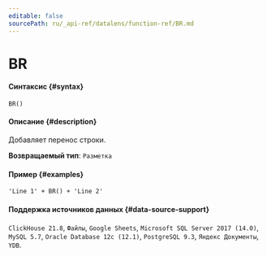 ```yaml
---
editable: false
sourcePath: ru/_api-ref/datalens/function-ref/BR.md
---
```


# BR



#### Синтаксис {#syntax}


```
BR()
```

#### Описание {#description}
Добавляет перенос строки.

**Возвращаемый тип**: `Разметка`

#### Пример {#examples}

```
'Line 1' + BR() + 'Line 2'
```


#### Поддержка источников данных {#data-source-support}

`ClickHouse 21.8`, `Файлы`, `Google Sheets`, `Microsoft SQL Server 2017 (14.0)`, `MySQL 5.7`, `Oracle Database 12c (12.1)`, `PostgreSQL 9.3`, `Яндекс Документы`, `YDB`.
